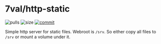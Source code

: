 # 7val/http-static

![pulls](https://img.shields.io/docker/pulls/7val/httpd-static.svg)
![size](https://images.microbadger.com/badges/image/7val/httpd-static.svg)
[![commit](https://images.microbadger.com/badges/commit/7val/httpd-static.svg)](https://microbadger.com/images/7val/httpd-static)

Simple http server for static files. Webroot is `/srv`. So either copy all files
to `/srv` or mount a volume under it.
